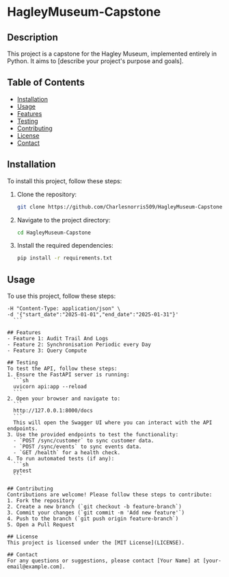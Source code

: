 # HagleyMuseum-Capstone

## Description
This project is a capstone for the Hagley Museum, implemented entirely in Python. It aims to [describe your project's purpose and goals].

## Table of Contents
- [Installation](#installation)
- [Usage](#usage)
- [Features](#features)
- [Testing](#testing)
- [Contributing](#contributing)
- [License](#license)
- [Contact](#contact)

## Installation
To install this project, follow these steps:
1. Clone the repository:
    ```sh
    git clone https://github.com/Charlesnorris509/HagleyMuseum-Capstone.git
    ```
2. Navigate to the project directory:
    ```sh
    cd HagleyMuseum-Capstone
    ```
3. Install the required dependencies:
    ```sh
    pip install -r requirements.txt
    ```

## Usage
To use this project, follow these steps:
  ```curl -X POST "http://127.0.0.1:8000/sync/wristbands" \
-H "Content-Type: application/json" \
-d '{"start_date":"2025-01-01","end_date":"2025-01-31"}'
    ```

## Features
- Feature 1: Audit Trail And Logs
- Feature 2: Synchronisation Periodic every Day
- Feature 3: Query Compute

## Testing
To test the API, follow these steps:
1. Ensure the FastAPI server is running:
    ```sh
    uvicorn api:app --reload
    ```
2. Open your browser and navigate to:
    ```
    http://127.0.0.1:8000/docs
    ```
    This will open the Swagger UI where you can interact with the API endpoints.
3. Use the provided endpoints to test the functionality:
    - `POST /sync/customer` to sync customer data.
    - `POST /sync/events` to sync events data.
    - `GET /health` for a health check.
4. To run automated tests (if any):
    ```sh
    pytest
    ```

## Contributing
Contributions are welcome! Please follow these steps to contribute:
1. Fork the repository
2. Create a new branch (`git checkout -b feature-branch`)
3. Commit your changes (`git commit -m 'Add new feature'`)
4. Push to the branch (`git push origin feature-branch`)
5. Open a Pull Request

## License
This project is licensed under the [MIT License](LICENSE).

## Contact
For any questions or suggestions, please contact [Your Name] at [your-email@example.com].
